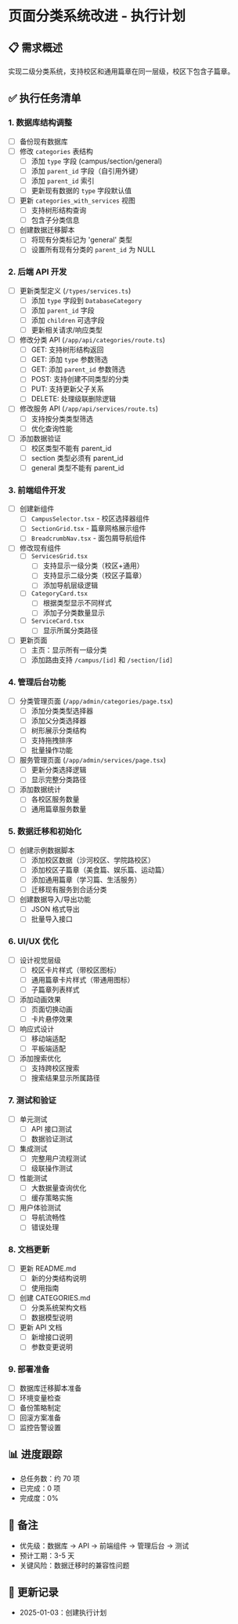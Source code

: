# 页面分类系统改进 - 执行计划

## 📋 需求概述
实现二级分类系统，支持校区和通用篇章在同一层级，校区下包含子篇章。

## ✅ 执行任务清单

### 1. 数据库结构调整
- [ ] 备份现有数据库
- [ ] 修改 `categories` 表结构
  - [ ] 添加 `type` 字段 (campus/section/general)
  - [ ] 添加 `parent_id` 字段（自引用外键）
  - [ ] 添加 `parent_id` 索引
  - [ ] 更新现有数据的 `type` 字段默认值
- [ ] 更新 `categories_with_services` 视图
  - [ ] 支持树形结构查询
  - [ ] 包含子分类信息
- [ ] 创建数据迁移脚本
  - [ ] 将现有分类标记为 'general' 类型
  - [ ] 设置所有现有分类的 `parent_id` 为 NULL

### 2. 后端 API 开发
- [ ] 更新类型定义 (`/types/services.ts`)
  - [ ] 添加 `type` 字段到 `DatabaseCategory`
  - [ ] 添加 `parent_id` 字段
  - [ ] 添加 `children` 可选字段
  - [ ] 更新相关请求/响应类型
- [ ] 修改分类 API (`/app/api/categories/route.ts`)
  - [ ] GET: 支持树形结构返回
  - [ ] GET: 添加 `type` 参数筛选
  - [ ] GET: 添加 `parent_id` 参数筛选
  - [ ] POST: 支持创建不同类型的分类
  - [ ] PUT: 支持更新父子关系
  - [ ] DELETE: 处理级联删除逻辑
- [ ] 修改服务 API (`/app/api/services/route.ts`)
  - [ ] 支持按分类类型筛选
  - [ ] 优化查询性能
- [ ] 添加数据验证
  - [ ] 校区类型不能有 parent_id
  - [ ] section 类型必须有 parent_id
  - [ ] general 类型不能有 parent_id

### 3. 前端组件开发
- [ ] 创建新组件
  - [ ] `CampusSelector.tsx` - 校区选择器组件
  - [ ] `SectionGrid.tsx` - 篇章网格展示组件
  - [ ] `BreadcrumbNav.tsx` - 面包屑导航组件
- [ ] 修改现有组件
  - [ ] `ServicesGrid.tsx`
    - [ ] 支持显示一级分类（校区+通用）
    - [ ] 支持显示二级分类（校区子篇章）
    - [ ] 添加导航层级逻辑
  - [ ] `CategoryCard.tsx`
    - [ ] 根据类型显示不同样式
    - [ ] 添加子分类数量显示
  - [ ] `ServiceCard.tsx`
    - [ ] 显示所属分类路径
- [ ] 更新页面
  - [ ] 主页：显示所有一级分类
  - [ ] 添加路由支持 `/campus/[id]` 和 `/section/[id]`

### 4. 管理后台功能
- [ ] 分类管理页面 (`/app/admin/categories/page.tsx`)
  - [ ] 添加分类类型选择器
  - [ ] 添加父分类选择器
  - [ ] 树形展示分类结构
  - [ ] 支持拖拽排序
  - [ ] 批量操作功能
- [ ] 服务管理页面 (`/app/admin/services/page.tsx`)
  - [ ] 更新分类选择逻辑
  - [ ] 显示完整分类路径
- [ ] 添加数据统计
  - [ ] 各校区服务数量
  - [ ] 通用篇章服务数量

### 5. 数据迁移和初始化
- [ ] 创建示例数据脚本
  - [ ] 添加校区数据（沙河校区、学院路校区）
  - [ ] 添加校区子篇章（美食篇、娱乐篇、运动篇）
  - [ ] 添加通用篇章（学习篇、生活服务）
  - [ ] 迁移现有服务到合适分类
- [ ] 创建数据导入/导出功能
  - [ ] JSON 格式导出
  - [ ] 批量导入接口

### 6. UI/UX 优化
- [ ] 设计视觉层级
  - [ ] 校区卡片样式（带校区图标）
  - [ ] 通用篇章卡片样式（带通用图标）
  - [ ] 子篇章列表样式
- [ ] 添加动画效果
  - [ ] 页面切换动画
  - [ ] 卡片悬停效果
- [ ] 响应式设计
  - [ ] 移动端适配
  - [ ] 平板端适配
- [ ] 添加搜索优化
  - [ ] 支持跨校区搜索
  - [ ] 搜索结果显示所属路径

### 7. 测试和验证
- [ ] 单元测试
  - [ ] API 接口测试
  - [ ] 数据验证测试
- [ ] 集成测试
  - [ ] 完整用户流程测试
  - [ ] 级联操作测试
- [ ] 性能测试
  - [ ] 大数据量查询优化
  - [ ] 缓存策略实施
- [ ] 用户体验测试
  - [ ] 导航流畅性
  - [ ] 错误处理

### 8. 文档更新
- [ ] 更新 README.md
  - [ ] 新的分类结构说明
  - [ ] 使用指南
- [ ] 创建 CATEGORIES.md
  - [ ] 分类系统架构文档
  - [ ] 数据模型说明
- [ ] 更新 API 文档
  - [ ] 新增接口说明
  - [ ] 参数变更说明

### 9. 部署准备
- [ ] 数据库迁移脚本准备
- [ ] 环境变量检查
- [ ] 备份策略制定
- [ ] 回滚方案准备
- [ ] 监控告警设置

## 📊 进度跟踪
- 总任务数：约 70 项
- 已完成：0 项
- 完成度：0%

## 📝 备注
- 优先级：数据库 → API → 前端组件 → 管理后台 → 测试
- 预计工期：3-5 天
- 关键风险：数据迁移时的兼容性问题

## 🔄 更新记录
- 2025-01-03：创建执行计划
